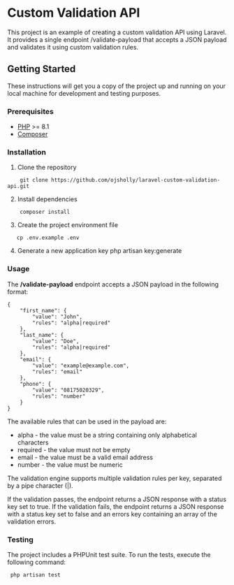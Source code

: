 # Custom Validation API

This project is an example of creating a custom validation API using Laravel. It provides a single endpoint /validate-payload that accepts a JSON payload and validates it using custom validation rules.

## Getting Started

These instructions will get you a copy of the project up and running on your local machine for development and testing purposes.

### Prerequisites
- [PHP](https://secure.php.net/downloads.php) >= 8.1
- [Composer](https://getcomposer.org/)

### Installation
1. Clone the repository
```
    git clone https://github.com/ojsholly/laravel-custom-validation-api.git
```

2. Install dependencies
```
    composer install
```

3. Create the project environment file
```
   cp .env.example .env
```

4. Generate a new application key
   php artisan key:generate

### Usage
The **/validate-payload** endpoint accepts a JSON payload in the following format:

```
{
    "first_name": {
        "value": "John",
        "rules": "alpha|required"
    },
    "last_name": {
        "value": "Doe",
        "rules": "alpha|required"
    },
    "email": {
        "value": "example@example.com",
        "rules": "email"
    },
    "phone": {
        "value": "08175020329",
        "rules": "number"
    }
}
```

The available rules that can be used in the payload are:
- alpha - the value must be a string containing only alphabetical characters
- required - the value must not be empty
- email - the value must be a valid email address
- number - the value must be numeric

The validation engine supports multiple validation rules per key, separated by a pipe character (|).

If the validation passes, the endpoint returns a JSON response with a status key set to true. If the validation fails, the endpoint returns a JSON response with a status key set to false and an errors key containing an array of the validation errors.

### Testing
The project includes a PHPUnit test suite. To run the tests, execute the following command:
```
 php artisan test
```
